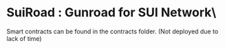# SuiRoad : Gunroad for SUI Network\
Smart contracts  can be found in the contracts folder. (Not deployed due to lack of time) 

